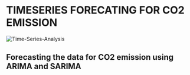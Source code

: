 # TIMESERIES FORECATING FOR CO2 EMISSION

![Time-Series-Analysis](https://user-images.githubusercontent.com/85668824/134727007-a536b689-32f9-46cb-b668-740ff439797d.jpg)

## Forecasting the data for CO2 emission using ARIMA and SARIMA
